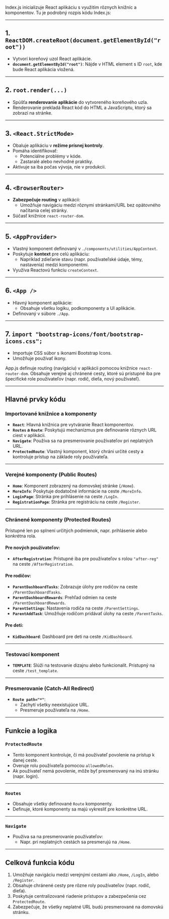 Index.js inicializuje React aplikáciu s využitím rôznych knižníc a komponentov. Tu je podrobný rozpis kódu Index.js:

---

## 1. `ReactDOM.createRoot(document.getElementById("root"))`
- Vytvorí koreňový uzol React aplikácie.
- **`document.getElementById("root")`**: Nájde v HTML element s ID `root`, kde bude React aplikácia vložená.

---

## 2. `root.render(...)`
- Spúšťa **renderovanie aplikácie** do vytvoreného koreňového uzla.
- Renderovanie prekladá React kód do HTML a JavaScriptu, ktorý sa zobrazí na stránke.

---

## 3. `<React.StrictMode>`
- Obaluje aplikáciu v **režime prísnej kontroly**.
- Pomáha identifikovať:
  - Potenciálne problémy v kóde.
  - Zastaralé alebo nevhodné praktiky.
- Aktivuje sa iba počas vývoja, nie v produkcii.

---

## 4. `<BrowserRouter>`
- **Zabezpečuje routing** v aplikácii:
  - Umožňuje navigáciu medzi rôznymi stránkami/URL bez opätovného načítania celej stránky.
- Súčasť knižnice `react-router-dom`.

---

## 5. `<AppProvider>`
- Vlastný komponent definovaný v `./components/utilities/AppContext`.
- Poskytuje **kontext** pre celú aplikáciu:
  - Napríklad zdieľanie stavu (napr. používateľské údaje, témy, nastavenia) medzi komponentmi.
- Využíva Reactovú funkciu `createContext`.

---

## 6. `<App />`
- Hlavný komponent aplikácie:
  - Obsahuje všetku logiku, podkomponenty a UI aplikácie.
- Definovaný v súbore `./App`.

---

## 7. `import "bootstrap-icons/font/bootstrap-icons.css";`
- Importuje CSS súbor s ikonami Bootstrap Icons.
- Umožňuje používať ikony.

App.js definuje routing (navigáciu) v aplikácii pomocou knižnice `react-router-dom`. Obsahuje verejné aj chránené cesty, ktoré sú prístupné iba pre špecifické role používateľov (napr. rodič, dieťa, nový používateľ). 

---

## Hlavné prvky kódu

### Importované knižnice a komponenty
- **`React`**: Hlavná knižnica pre vytváranie React komponentov.
- **`Routes` a `Route`**: Poskytujú mechanizmus pre definovanie rôznych URL ciest v aplikácii.
- **`Navigate`**: Používa sa na presmerovanie používateľov pri neplatných URL.
- **`ProtectedRoute`**: Vlastný komponent, ktorý chráni určité cesty a kontroluje prístup na základe roly používateľa.

---

### Verejné komponenty (Public Routes)
- **`Home`**: Komponent zobrazený na domovskej stránke (`/Home`).
- **`MoreInfo`**: Poskytuje dodatočné informácie na ceste `/MoreInfo`.
- **`LoginPage`**: Stránka pre prihlásenie na ceste `/LogIn`.
- **`RegistrationPage`**: Stránka pre registráciu na ceste `/Register`.

---

### Chránené komponenty (Protected Routes)
Prístupné len po splnení určitých podmienok, napr. prihlásenie alebo konkrétna rola.

#### Pre nových používateľov:
- **`AfterRegistration`**: Prístupné iba pre používateľov s rolou `"after-reg"` na ceste `/AfterRegistration`.

#### Pre rodičov:
- **`ParentDashboardTasks`**: Zobrazuje úlohy pre rodičov na ceste `/ParentDashboardTasks`.
- **`ParentDashboardRewards`**: Prehľad odmien na ceste `/ParentDashboardRewards`.
- **`ParentSettings`**: Nastavenia rodiča na ceste `/ParentSettings`.
- **`ParentAddTask`**: Umožňuje rodičom pridávať úlohy na ceste `/ParentTasks`.

#### Pre deti:
- **`KidDashboard`**: Dashboard pre deti na ceste `/KidDashboard`.

---

### Testovací komponent
- **`TEMPLATE`**: Slúži na testovanie dizajnu alebo funkcionalít. Prístupný na ceste `/test_template`.

---

### Presmerovanie (Catch-All Redirect)
- **`Route path="*"`**:
  - Zachytí všetky neexistujúce URL.
  - Presmeruje používateľa na `/Home`.

---

## Funkcie a logika

### `ProtectedRoute`
- Tento komponent kontroluje, či má používateľ povolenie na prístup k danej ceste.
- Overuje rolu používateľa pomocou `allowedRoles`.
- Ak používateľ nemá povolenie, môže byť presmerovaný na inú stránku (napr. login).

---

### `Routes`
- Obsahuje všetky definované `Route` komponenty.
- Definuje, ktoré komponenty sa majú vykresliť pre konkrétne URL.

---

### `Navigate`
- Používa sa na presmerovanie používateľov:
  - Napr. pri neplatných cestách sa presmerujú na `/Home`.

---

## Celková funkcia kódu
1. Umožňuje navigáciu medzi verejnými cestami ako `/Home`, `/LogIn`, alebo `/Register`.
2. Obsahuje chránené cesty pre rôzne roly používateľov (napr. rodič, dieťa).
3. Poskytuje centralizované riadenie prístupov a zabezpečenia cez `ProtectedRoute`.
4. Zabezpečuje, že všetky neplatné URL budú presmerované na domovskú stránku.
